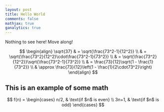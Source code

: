 ```yaml
---
layout: post
title: Hello World
comments: false
mathjax: true
ganalytics: true
---
```


<div class="message">
  Nothing to see here! Move along!
</div>

$$
\begin{align}
\sqrt{37} & = \sqrt{\frac{73^2-1}{12^2}} \\
 & = \sqrt{\frac{73^2}{12^2}\cdot\frac{73^2-1}{73^2}} \\ 
 & = \sqrt{\frac{73^2}{12^2}}\sqrt{\frac{73^2-1}{73^2}} \\
 & = \frac{73}{12}\sqrt{1 - \frac{1}{73^2}} \\ 
 & \approx \frac{73}{12}\left(1 - \frac{1}{2\cdot73^2}\right)
\end{align}
$$

## This is an example of some math

$$
f(n) =
\begin{cases}
n/2,  & \text{if $n$ is even} \\
3n+1, & \text{if $n$ is odd}
\end{cases}
$$
